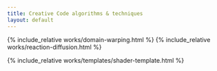 ```yaml
---
title: Creative Code algorithms & techniques
layout: default
---
```


{% include_relative works/domain-warping.html %}
{% include_relative works/reaction-diffusion.html %}

{% include_relative works/templates/shader-template.html %}
